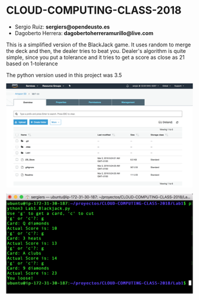# CLOUD-COMPUTING-CLASS-2018
 
* Sergio Ruiz: __sergiers@opendeusto.es__
* Dagoberto Herrera: __dagobertoherreramurillo@live.com__

This is a simplified version of the BlackJack game.
It uses random to merge the deck and then, the dealer tries to beat you.
Dealer's algorithm is quite simple, since you put a tolerance and it tries to get a score as close as 21 based on 1-tolerance

The python version used in this project was 3.5 

![alt text](Lab1.S3Bucket.png "S3Bucket")

![alt text](lab1.AWSterminal.png "S3Bucket")

